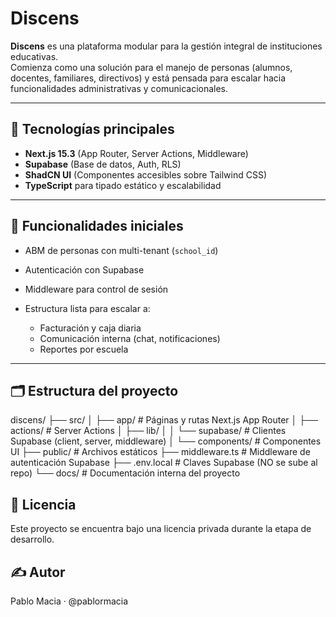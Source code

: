 # Discens

**Discens** es una plataforma modular para la gestión integral de instituciones educativas.  
Comienza como una solución para el manejo de personas (alumnos, docentes, familiares, directivos) y está pensada para escalar hacia funcionalidades administrativas y comunicacionales.

---

## 🚀 Tecnologías principales

- **Next.js 15.3** (App Router, Server Actions, Middleware)
- **Supabase** (Base de datos, Auth, RLS)
- **ShadCN UI** (Componentes accesibles sobre Tailwind CSS)
- **TypeScript** para tipado estático y escalabilidad

---

## 🧩 Funcionalidades iniciales

- ABM de personas con multi-tenant (`school_id`)
- Autenticación con Supabase
- Middleware para control de sesión
- Estructura lista para escalar a:

  - Facturación y caja diaria
  - Comunicación interna (chat, notificaciones)
  - Reportes por escuela

---

## 🗂️ Estructura del proyecto

discens/
├── src/
│ ├── app/ # Páginas y rutas Next.js App Router
│ ├── actions/ # Server Actions
│ ├── lib/
│ │ └── supabase/ # Clientes Supabase (client, server, middleware)
│ └── components/ # Componentes UI
├── public/ # Archivos estáticos
├── middleware.ts # Middleware de autenticación Supabase
├── .env.local # Claves Supabase (NO se sube al repo)
└── docs/ # Documentación interna del proyecto


## 📄 Licencia
Este proyecto se encuentra bajo una licencia privada durante la etapa de desarrollo.

## ✍️ Autor
Pablo Macia · @pablormacia